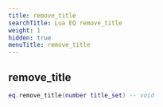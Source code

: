 ```yaml
---
title: remove_title
searchTitle: Lua EQ remove_title
weight: 1
hidden: true
menuTitle: remove_title
---
```

## remove_title
```lua
eq.remove_title(number title_set) -- void
```